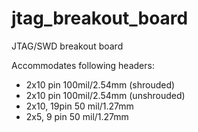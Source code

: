 # jtag_breakout_board
JTAG/SWD breakout board

Accommodates following headers:
* 2x10 pin 100mil/2.54mm (shrouded)
* 2x10 pin 100mil/2.54mm (unshrouded)
* 2x10, 19pin 50 mil/1.27mm
* 2x5, 9 pin 50 mil/1.27mm
